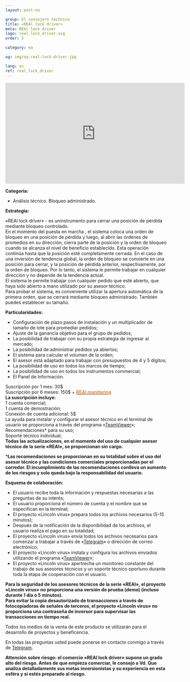 ```yaml
---
layout: post-ea

group: El consejero téchnico
title: «REAl lock driver»
meta: REAl lock driver
logo: real_lock_driver.svg
order: 5

category: ea

og: img/og-real-lock-driver.jpg

lang: es
ref: real_lock_driver
---
```


<iframe class="mx-auto d-block" width="560" height="315" src="https://www.youtube.com/embed/G6Dqpv0mCGc?rel=0&amp;controls=2&amp;showinfo=0" frameborder="0" allow="autoplay; encrypted-media" allowfullscreen> </iframe>

**Categoría:**
  - Análisis técnico. Bloqueo administrado.
  
**Estrategia:**

«REAl lock driver» - es uninstrumento para cerrar una posición de pérdida mediante bloqueo controlado.  
En el momento del puesta en marcha , el sistema coloca una orden de bloqueo en una posición de pérdida y luego, al abrir las órdenes de promedios en su dirección, cierra parte de la posición y la orden de bloqueo cuando se alcanza el nivel de beneficio establecido. Esta operación continúa hasta que la posición esté completamente cerrada. En el caso de una inversión de tendencia global, la orden de bloqueo se convierte en una posición para cerrar, y la posición de pérdida anterior, respectivamente, por la orden de bloqueo. Por lo tanto, el sistema le permite trabajar en cualquier dirección y no depende de la tendencia actual.  
El sistema le permite trabajar con cualquier pedido que esté abierto, que haya sido abierto a mano utilizado por su asesor técnico.  
Para probar el sistema, es conveniente utilizar la apertura automática de la primera orden, que se cerrará mediante bloqueo administrado. También puedes establecer su tamaño.  

**Particularidades:**
  - Configuración de plazo pasos de instalación y un multiplicador de tamaño de lote para promediar pedidos;
  - Ajuste de la ganancia objetivo para el grupo de pedidos;
  - La posibilidad de trabajar con su propia estrategia de ingresar al mercado;
  - La posibilidad de administrar pedidos ya abiertos;
  - El sistema para calcular el volumen de la orden;
  - El asesor está adaptado para trabajar con presupuestos de 4 y 5 dígitos;
  - La posibilidad de uso en todos los marcos de tiempo;
  - La posibilidad de uso en todos los instrumentos commercial;
  - El Panel de Información.
  
  Suscripción por 1 mes: 30$  
  Suscripción por 6 meses: 150$ + **<a href="https://lincolnvirus.com/es/ea/real_monitoring.html" target="_blank"><span style="color:#f07e20">REAl monitoring</span></a>**  
  **La suscripción incluye:**  
  1 cuenta comercial;  
  1 cuenta de demostración;  
  Conexión de cuenta adicional: 5$  
  La ayuda para instalar y configurar el asesor técnico en el terminal de usuario se proporciona a través del programa «<a href="https://www.teamviewer.com/" target="_blank">TeamViewer</a>»;  
  Recomendaciones* para su uso;  
  Soporte técnico individual;  
  **Todas las actualizaciones, en el momento del uso de cualquier asesor técnico de la serie «REAl», se proporcionan sin cargo.**  
  
  ***Las recomendaciones se proporcionan en su totalidad sobre el uso del asesor técnico y las condiciones comerciales proporcionadas por el corredor. El incumplimiento de las recomendaciones conlleva un aumento de los riesgos y solo queda bajo la responsabilidad del usuario.**  
  
**Esquema de colaboración:**  

- El usuario recibe toda la información y respuestas necesarias a las preguntas de su interés;  
- El usuario proporciona el número de cuenta y el nombre que se especifican en la terminal;  
- El proyecto «Lincoln virus»  prepara todos los archivos necesarios (5-15 minutos);  
- Después de la notificación de la disponibilidad de los archivos, el usuario realiza el pago en su totalidad;  
- El proyecto «Lincoln virus» envía todos los archivos necesarios para comenzar a trabajar a través de «<a href="https://t.me/chutkoy" target="_blank">Telegram</a>» o dirección de correo electrónico;  
- El proyecto «Lincoln virus» instala y configura los archivos enviados utilizando el programa «<a href="https://www.teamviewer.com/" target="_blank">TeamViewer</a>»;  
- El proyecto «Lincoln virus» apertrecha un monitoreo constante del trabajo de sus asesores técnicos y un soporte técnico oportuno durante toda la etapa de cooperación con el usuario.  

**Para la seguridad de los asesores técnicos de la serie «REAl», el proyecto «Lincoln virus»  no proporciona una versión de prueba (demo) (incluso durante 1 día o 5 minutos).**  
**Para evitar la copia desautorizado de transacciones a través de fotocopiadoras de señales de terceros, el proyecto «Lincoln virus» no proporciona una contraseña de inversor para supervisar las transacciones en tiempo real.**  

Todos los medios de la venta de este producto se utilizarán para el desarrollo de proyectos y beneficencia.  

En todas las preguntas usted puede ponerse en contacto conmigo a través de <a href="https://t.me/chutkoy" target="_blank">Telegram</a>.  

**Attención sobre riesgo: el comercio «REAl lock driver» supone un grado alto del riesgo. Antes de que empieza comerciar, le consejo a Vd. Que analiza detalladamente sus metas inversionistas y su experiencia en esta esféra y si estés preparado al riesgo.**
